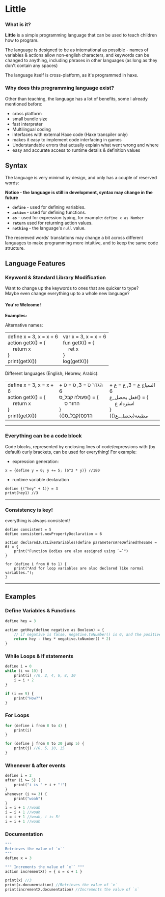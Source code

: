 # Little

### What is it?

**Little** is a simple programming language that can be used to teach children how to program.

The language is designed to be as international as possible - names of variables & actions allow non-english characters, and keywords can be changed to anything, including phrases in other languages (as long as they don't contain any spaces)

The language itself is cross-platform, as it's programmed in haxe.

### Why does this programming language exist?

Other than teaching, the language has a lot of benefits, some I already mentioned before:

 - cross platform
 - small bundle size
 - fast interpreter
 - Multilingual coding
 - interfaces with external Haxe code (Haxe transpiler only)
 - makes it easy to implement code interfacing in games
 - Understandable errors that actually explain what went wrong and where
 - easy and accurate access to runtime details & definition values

## Syntax

The language is very minimal by design, and only has a couple of reserved words:

**Notice - the language is still in development, syntax may change in the future**

 - **`define`** - used for defining variables.
 - **`action`** - used for defining functions.
 - **`as`** - used for expression typing, for example: `define x as Number`
 - **`return`** used for returning action values.
 - **`nothing`** - the language's `null` value.

The resereved words' translations may change a bit across different languages to make programming more intuitive, and to keep the same code structure.

## Language Features

### Keyword & Standard Library Modification

Want to change up the keywords to ones that are quicker to type?  
Maybe even change everything up to a whole new language?

#### You're Welcome!
**Examples:**

Alternative names:
<table>
    <tr>
        <td>
        define x = 3, x = x + 6<br>action getX() = {<br>&nbsp;&nbsp;&nbsp;&nbsp;return x<br>}<br>print(getX())
        </td>
        <td>
        var x = 3, x = x + 6<br>fun getX() = {<br>&nbsp;&nbsp;&nbsp;&nbsp;ret x<br>}<br>log(getX())
        </td>
    </tr>
</table>

Different languages (English, Hebrew, Arabic):
<table>
    <tr>
        <td>
        define x = 3, x = x + 6<br>action getX() = {<br>&nbsp;&nbsp;&nbsp;&nbsp;return x<br>}<br>print(getX())
        </td>
        <td>
        הגדר ס = 3, ס = ס + 6<br>פעולה קבל_ס() = {<br>&nbsp;&nbsp;&nbsp;&nbsp;החזר ס<br>}<br>הדפס(קבל_ס())
        </td>
        <td>
        السياج ع = 3, ع = ع + 6<br>فعل يحصل_ع() = {<br>&nbsp;&nbsp;&nbsp;&nbsp;استرداد ع<br>}<br>مطبعة(يحصل_ع())
        </td>
    </tr>
</table>

---

### Everything can be a code block

Code blocks, represented by enclosing lines of code/expressions with (by default) curly brackets, can be used for everything! For example:
 - expression generation:
```
x = {define y = 0; y += 5; (6^2 * y)} //180
```
 - runtime variable declaration
```
define {("hey" + 1)} = 3
print(hey1) //3
```

---

### Consistency is key!

everything is always consistent!
```
define consistent = 5
define consistent.newPropertyDeclaration = 6

action declaredJustLikeVariables(define parametersAreDefinedTheSame = 6) = {
    print("Function Bodies are also assigned using `=`")
}

for (define i from 0 to 1) {
    print("And for loop variables are also declared like normal variables.");
}
```
---

## Examples

### Define Variables & Functions
```hx
define hey = 3

action getHey(define negative as Boolean) = {
    // if negative is false, negative.toNumber() is 0, and the positive is returned (hey - 0).
    return hey - (hey * negative.toNumber() * 2) 
}
```

### While Loops & If statements
```hx
define i = 0
while (i <= 10) {
    print(i) //0, 2, 4, 6, 8, 10
    i = i + 2
}

if (i == 9) {
    print("How?")
}
```

### For Loops
```hx
for (define i from 0 to 4) {
    print(i)
}

for (define j from 0 to 20 jump 5) {
    print(j) //0, 5, 10, 15
}
```

### Whenever & after events
```hx
define i = 2
after (i >= 5) {
    print("i is " + i + "!")
}
whenever (i >= 3) {
    print("woah")
}
i = i + 1 //woah
i = i + 1 //woah
i = i + 1 //woah, i is 5!
i = i + 1 //woah
```

### Documentation
```hx
"""
Retrieves the value of `x``
"""
define x = 3

""" Increments the value of `x`` """
action incrementX() = { x = x + 1 }

print(x) //3
print(x.documentation) //Retrieves the value of `x`
print(incrementX.documentation) //Increments the value of `x`
```
